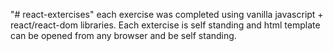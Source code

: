 "# react-extercises" 
each exercise was completed using vanilla javascript + react/react-dom libraries. Each extercise is self standing and html template can be opened from any browser and be self standing. 
